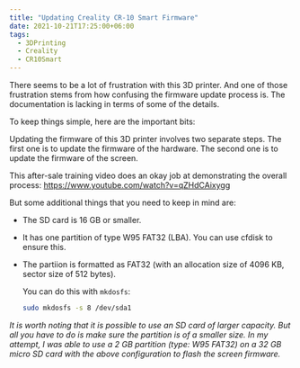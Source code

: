 ```yaml
---
title: "Updating Creality CR-10 Smart Firmware"
date: 2021-10-21T17:25:00+06:00
tags:
  - 3DPrinting
  - Creality
  - CR10Smart
---
```


There seems to be a lot of frustration with this 3D printer. And one of those frustration stems from how confusing the firmware update process is. The documentation is lacking in terms of some of the details.

To keep things simple, here are the important bits:

Updating the firmware of this 3D printer involves two separate steps. The first one is to update the firmware of the hardware. The second one is to update the firmware of the screen.

This after-sale training video does an okay job at demonstrating the overall process: https://www.youtube.com/watch?v=qZHdCAixygg

But some additional things that you need to keep in mind are:

- The SD card is 16 GB or smaller.

- It has one partition of type W95 FAT32 (LBA). You can use cfdisk to ensure this.

- The partiion is formatted as FAT32 (with an allocation size of 4096 KB, sector size of 512 bytes).
  
  You can do this with `mkdosfs`:

  ```sh
  sudo mkdosfs -s 8 /dev/sda1
  ```

_It is worth noting that it is possible to use an SD card of larger capacity. But all you have to do is make sure the partition is of a smaller size. In my attempt, I was able to use a 2 GB partition (type: W95 FAT32) on a 32 GB micro SD card with the above configuration to flash the screen firmware._
